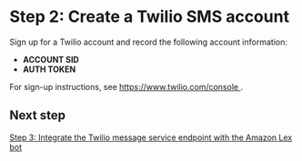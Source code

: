# Step 2: Create a Twilio SMS account<a name="twilio-step-2"></a>

Sign up for a Twilio account and record the following account information: 
+ **ACCOUNT SID**
+ **AUTH TOKEN**

For sign\-up instructions, see [ https://www\.twilio\.com/console ](https://www.twilio.com/console)\.

## Next step<a name="step-2-next"></a>

[Step 3: Integrate the Twilio message service endpoint with the Amazon Lex bot](twilio-step-3.md)